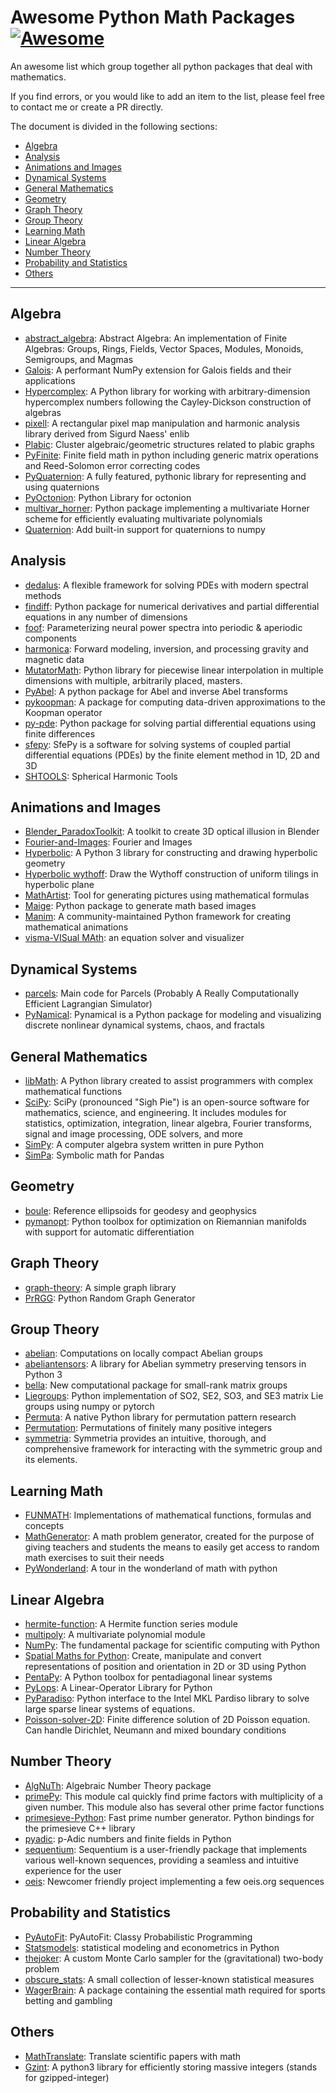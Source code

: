 # Awesome Python Math Packages [![Awesome](https://cdn.rawgit.com/sindresorhus/awesome/d7305f38d29fed78fa85652e3a63e154dd8e8829/media/badge.svg)](https://github.com/sindresorhus/awesome)


An awesome list which group together all python packages that deal with mathematics.

If you find errors, or you would like to add an item to the list, please feel free to contact me or create a PR
directly.

The document is divided in the following sections:

- [Algebra](#algebra)
- [Analysis](#analysis)
- [Animations and Images](#animations-and-images)
- [Dynamical Systems](#dynamical-systems)
- [General Mathematics](#general-mathematics)
- [Geometry](#geometry)
- [Graph Theory](#graph-theory)
- [Group Theory](#group-theory)
- [Learning Math](#learning-math)
- [Linear Algebra](#linear-algebra)
- [Number Theory](#number-theory)
- [Probability and Statistics](#probability-and-statistics)
- [Others](#others)

---

## Algebra

- [abstract_algebra](https://github.com/alreich/abstract_algebra): Abstract Algebra: An implementation of Finite
  Algebras: Groups, Rings, Fields, Vector Spaces, Modules, Monoids, Semigroups, and Magmas
- [Galois](https://github.com/mhostetter/galois): A performant NumPy extension for Galois fields and their applications
- [Hypercomplex](https://github.com/discretegames/hypercomplex): A Python library for working with arbitrary-dimension
  hypercomplex numbers following the Cayley-Dickson construction of algebras
- [pixell](https://github.com/simonsobs/pixell): A rectangular pixel map manipulation and harmonic analysis library derived from Sigurd Naess' enlib
- [Plabic](https://github.com/Cobord/Plabic): Cluster algebraic/geometric structures related to plabic graphs
- [PyFinite](https://github.com/emin63/pyfinite): Finite field math in python including generic matrix operations and
  Reed-Solomon error correcting codes
- [PyQuaternion](https://github.com/KieranWynn/pyquaternion): A fully featured, pythonic library for representing and
  using quaternions
- [PyOctonion](https://github.com/charithsiu/pyoctonion): Python Library for octonion
- [multivar_horner](https://github.com/jannikmi/multivar_horner): Python package implementing a multivariate Horner
  scheme for efficiently evaluating multivariate polynomials
- [Quaternion](https://github.com/moble/quaternion): Add built-in support for quaternions to numpy

## Analysis

- [dedalus](https://github.com/DedalusProject/dedalus): A flexible framework for solving PDEs with modern spectral methods
- [findiff](https://github.com/maroba/findiff): Python package for numerical derivatives and partial differential equations in any number of dimensions
- [foof](https://github.com/fooof-tools/fooof): Parameterizing neural power spectra into periodic & aperiodic components
- [harmonica](https://github.com/fatiando/harmonica): Forward modeling, inversion, and processing gravity and magnetic data
- [MutatorMath](https://github.com/LettError/MutatorMath): Python library for piecewise linear interpolation in multiple dimensions with multiple, arbitrarily placed, masters.
- [PyAbel](https://github.com/PyAbel/PyAbel): A python package for Abel and inverse Abel transforms
- [pykoopman](https://github.com/dynamicslab/pykoopman): A package for computing data-driven approximations to the Koopman operator
- [py-pde](https://github.com/zwicker-group/py-pde): Python package for solving partial differential equations using finite differences
- [sfepy](https://github.com/sfepy/sfepy): SfePy is a software for solving systems of coupled partial differential equations (PDEs) by the finite element method in 1D, 2D and 3D
- [SHTOOLS](https://github.com/SHTOOLS/SHTOOLS): Spherical Harmonic Tools

## Animations and Images

- [Blender_ParadoxToolkit](https://github.com/matgarate/Blender_ParadoxToolkit/tree/master): A toolkit to create 3D
  optical illusion in Blender
- [Fourier-and-Images](https://github.com/thinking-tower/Fourier-and-Images): Fourier and Images
- [Hyperbolic](https://github.com/cduck/hyperbolic): A Python 3 library for constructing and drawing hyperbolic geometry
- [Hyperbolic wythoff](https://github.com/mountain/hyperbolic-wythoff): Draw the Wythoff construction of uniform tilings
  in hyperbolic plane
- [MathArtist](https://github.com/qiray/MathArtist): Tool for generating pictures using mathematical formulas
- [Maige](https://github.com/chahak13/maige): Python package to generate math based images
- [Manim](https://github.com/ManimCommunity/manim): A community-maintained Python framework for creating mathematical
  animations
- [visma-VISual MAth](https://github.com/aerospaceresearch/visma): an equation solver and visualizer

## Dynamical Systems

- [parcels](https://github.com/OceanParcels/parcels): Main code for Parcels (Probably A Really Computationally Efficient Lagrangian Simulator)
- [PyNamical](https://github.com/gboeing/pynamical): Pynamical is a Python package for modeling and visualizing discrete
  nonlinear dynamical systems, chaos, and fractals

## General Mathematics

- [libMath](https://github.com/4pz/libmaths): A Python library created to assist programmers with complex mathematical
  functions
- [SciPy](https://github.com/scipy/scipy): SciPy (pronounced "Sigh Pie") is an open-source software for mathematics,
  science, and engineering. It includes modules for statistics, optimization, integration, linear algebra, Fourier
  transforms, signal and image processing, ODE solvers, and more
- [SimPy](https://github.com/sympy/sympy): A computer algebra system written in pure Python
- [SimPa](https://github.com/jnmclarty/sympa): Symbolic math for Pandas

## Geometry

- [boule](https://github.com/fatiando/boule): Reference ellipsoids for geodesy and geophysics
- [pymanopt](https://github.com/pymanopt/pymanopt): Python toolbox for optimization on Riemannian manifolds with support for automatic differentiation

## Graph Theory

- [graph-theory](https://github.com/root-11/graph-theory): A simple graph library
- [PrRGG](https://github.com/sepandhaghighi/pyrgg): Python Random Graph Generator

## Group Theory

- [abelian](https://github.com/tommyod/abelian): Computations on locally compact Abelian groups
- [abeliantensors](https://github.com/mhauru/abeliantensors): A library for Abelian symmetry preserving tensors in
  Python 3
- [bella](https://github.com/aelzenaar/bella): New computational package for small-rank matrix groups
- [Liegroups](https://github.com/utiasSTARS/liegroups): Python implementation of SO2, SE2, SO3, and SE3 matrix Lie
  groups using numpy or pytorch
- [Permuta](https://github.com/PermutaTriangle/Permuta): A native Python library for permutation pattern research
- [Permutation](https://github.com/jwodder/permutation): Permutations of finitely many positive integers
- [symmetria](https://github.com/VascoSch92/symmetria): Symmetria provides an intuitive, thorough, and comprehensive framework for interacting with the symmetric group and its elements.

## Learning Math

- [FUNMATH](https://github.com/mingrammer/funmath/tree/master): Implementations of mathematical functions, formulas and
  concepts
- [MathGenerator](https://github.com/lukew3/mathgenerator): A math problem generator, created for the purpose of giving
  teachers and students the means to easily get access to random math exercises to suit their needs
- [PyWonderland](https://github.com/neozhaoliang/pywonderland): A tour in the wonderland of math with python

## Linear Algebra

- [hermite-function](https://github.com/goessl/hermite-function): A Hermite function series module
- [multipoly](https://github.com/goessl/multipoly): A multivariate polynomial module
- [NumPy](https://github.com/numpy/numpy): The fundamental package for scientific computing with Python
- [Spatial Maths for Python](https://github.com/bdaiinstitute/spatialmath-python): Create, manipulate and convert
  representations of position and orientation in 2D or 3D using Python
- [PentaPy](https://github.com/GeoStat-Framework/pentapy): A Python toolbox for pentadiagonal linear systems
- [PyLops](https://github.com/PyLops/pylops): A Linear-Operator Library for Python
- [PyParadiso](https://github.com/haasad/PyPardiso): Python interface to the Intel MKL Pardiso library to solve large sparse linear systems of equations.
- [Poisson-solver-2D](https://github.com/zaman13/Poisson-solver-2D): Finite difference solution of 2D Poisson equation.
  Can handle Dirichlet, Neumann and mixed boundary conditions

## Number Theory

- [AlgNuTh](https://github.com/louisabraham/algnuth): Algebraic Number Theory package
- [primePy](https://github.com/janaindrajit/primePy): This module cal quickly find prime factors with multiplicity of a
  given number. This module also has several other prime factor functions
- [primesieve-Python](https://github.com/shlomif/primesieve-python): Fast prime number generator. Python bindings for
  the primesieve C++ library
- [pyadic](https://github.com/GDeLaurentis/pyadic): p-Adic numbers and finite fields in Python
- [sequentium](https://github.com/VascoSch92/sequentium): Sequentium is a user-friendly package that implements various well-known sequences, providing a seamless and intuitive experience for the user
- [oeis](https://github.com/JulienPalard/oeis): Newcomer friendly project implementing a few oeis.org sequences


## Probability and Statistics

- [PyAutoFit](https://github.com/rhayes777/PyAutoFit/tree/main): PyAutoFit: Classy Probabilistic Programming
- [Statsmodels](https://github.com/statsmodels/statsmodels/): statistical modeling and econometrics in Python
- [thejoker](https://github.com/adrn/thejoker): A custom Monte Carlo sampler for the (gravitational) two-body problem
- [obscure_stats](https://github.com/glevv/obscure_stats): A small collection of lesser-known statistical measures
- [WagerBrain](https://github.com/sedemmler/WagerBrain): A package containing the essential math required for sports
  betting and gambling

## Others

- [MathTranslate](https://github.com/SUSYUSTC/MathTranslate): Translate scientific papers with math
- [Gzint](https://github.com/pirate/gzint): A python3 library for efficiently storing massive integers (stands for
  gzipped-integer)

